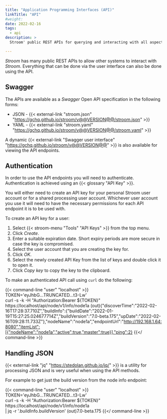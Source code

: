 ```yaml
---
title: "Application Programming Interfaces (API)"
linkTitle: "API"
#weight:
date: 2022-02-16
tags:
  - api
description: >
  Stroom' public REST APIs for querying and interacting with all aspects of Stroom.

---
```


_Stroom_ has many public REST APIs to allow other systems to interact with _Stroom_.
Everything that can be done via the user interface can also be done using the API.


## Swagger

The APIs are available as a _Swagger_ Open API specification in the following forms:

* JSON - {{< external-link "stroom.json" "https://gchq.github.io/stroom/v@@VERSION@@/stroom.json" >}} 
* YAML - {{< external-link "stroom.yaml" "https://gchq.github.io/stroom/v@@VERSION@@/stroom.yaml" >}}

A dynamic {{< external-link "Swagger user interface" "https://gchq.github.io/stroom/v@@VERSION@@" >}} is also available for viewing the API endpoints.


## Authentication

In order to use the API endpoints you will need to authenticate.
Authentication is achieved using an {{< glossary "API Key" >}}.

You will either need to create an API key for your personal Stroom user account or for a shared processing user account.
Whichever user account you use it will need to have the necessary permissions for each API endpoint it is to be used with.

To create an API key for a user:
1. Select {{< stroom-menu "Tools" "API Keys" >}} from the top menu.
1. Click _Create_.
1. Enter a suitable expiration date.
   Short expiry periods are more secure in case the key is compromised.
1. Select the user account that you are creating the key for.
1. Click _OK_.
1. Select the newly created API Key from the list of keys and double click it to open it.
1. Click _Copy key_ to copy the key to the clipboard.

To make an authenticated API call using `curl` do the following:

{{< command-line "user" "localhost" >}}
TOKEN='eyJhbG...TRUNCATED...t3-Lw' \
curl -s -k -H "Authorization:Bearer ${TOKEN}" https://localhost/api/node/v1/info/node1a
(out){"discoverTime":"2022-02-16T17:28:37.710Z","buildInfo":{"buildDate":"2022-01-19T15:27:25.024677714Z","buildVersion":"7.0-beta.175","upDate":"2022-02-16T09:28:11.733Z"},"nodeName":"node1a","endpointUrl":"http://192.168.1.64:8080","itemList":[{"nodeName":"node1a","active":true,"master":true}],"ping":2}
{{</ command-line >}}


## Handling JSON

{{< external-link "jq" "https://stedolan.github.io/jq/" >}} is a utility for processing JSON and is very useful when using the API methods.

For example to get just the build version from the node info endpoint:

{{< command-line "user" "localhost" >}}
TOKEN='eyJhbG...TRUNCATED...t3-Lw' \
curl -s -k -H "Authorization:Bearer ${TOKEN}" https://localhost/api/node/v1/info/node1a \
| jq -r '.buildInfo.buildVersion'
(out)7.0-beta.175
{{</ command-line >}}




